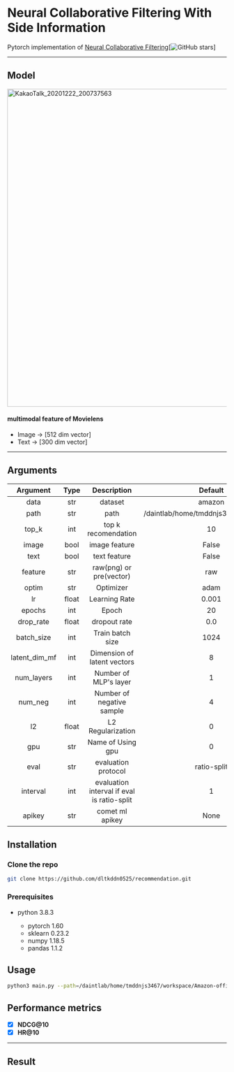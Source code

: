 # Neural Collaborative Filtering With Side Information 

Pytorch implementation of [Neural Collaborative Filtering](https://arxiv.org/abs/1708.05031)[![GitHub stars](https://img.shields.io/github/stars/hexiangnan/neural_collaborative_filtering.svg?logo=github&label=Stars)] 

---

## Model

<img width="728" alt="KakaoTalk_20201222_200737563" src="https://user-images.githubusercontent.com/69955858/105034065-53aa4d80-5a9c-11eb-9ec1-f3a0f6bd4409.png">

#### multimodal feature of Movielens
- Image → [512 dim vector]
- Text → [300 dim vector]

---


## Arguments 

| Argument | Type | Description | Default |
|:---:|:---:|:---:|:---:|
|data|str|dataset|amazon|
|path|str|path|/daintlab/home/tmddnjs3467/workspace|
|top_k|int|top k recomendation|10|
|image|bool|image feature|False|
|text|bool|text feature|False|
|feature|str|raw(png) or pre(vector)|raw|
|optim|str|Optimizer|adam|
|lr|float|Learning Rate|0.001|
|epochs|int|Epoch|20|
|drop_rate|float|dropout rate|0.0|
|batch_size|int|Train batch size|1024|
|latent_dim_mf|int|Dimension of latent vectors|8|
|num_layers|int|Number of MLP's layer |1|
|num_neg|int|Number of negative sample|4|
|l2|float|L2 Regularization|0|
|gpu|str|Name of Using gpu|0|
|eval|str|evaluation protocol|ratio-split|
|interval|int|evaluation interval if eval is ratio-split|1|
|apikey|str|comet ml apikey|None|


## Installation 

### Clone the repo 

```sh
git clone https://github.com/dltkddn0525/recommendation.git
```

### Prerequisites 

- python 3.8.3

  - pytorch 1.60
  - sklearn 0.23.2
  - numpy 1.18.5 
  - pandas 1.1.2

## Usage 

```sh
python3 main.py --path=/daintlab/home/tmddnjs3467/workspace/Amazon-office-raw --top_k=10 --image=False --text=False  --feature=raw --optim=adam --lr=0.001 --epochs=20 --drop_rate=0.3 --batch_size=1024 --latent_dim_mf=8 --num_layers=1 --num_neg=4 --gpu=0 --eval=ratio-split --apikey=None
```

## Performance metrics
- [x] **NDCG@10**
- [x] **HR@10**

---

## Result

